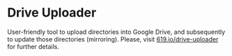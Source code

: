 Drive Uploader
========

User-friendly tool to upload directories into Google Drive, and subsequently to update those directories (mirroring). Please, visit [619.io/drive-uploader](http://www.619.io/drive-uploader) for further details.
